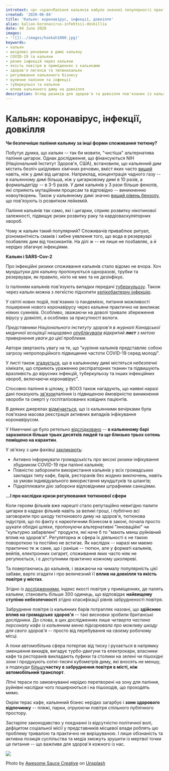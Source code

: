 ```yaml
---
introtext: <p> <span>Паління кальянів набуло значної популярності практично у всіх країнах світу. Тому актуальними є питання їх безпечності, впливу на здоров'я, довкілля, та якості повітря на наших вулицях. Сьогодні міжнародна спільнота також розглядає кальяни як потенційну інфекційну загрозу, адже вони є відмінними резервуарами для збереження та передачі SARS-Cov-2. </span></p>
created: '2020-06-04'
title: 'Кальян: коронавірус, інфекції, довкілля'
alias: kalian-koronavirus-infektsii-dovkillia
date: 04 June 2020
images:
- '![](../images/hookah1000.jpg)'
keywords:
- кальян
- шкідливі речовини в димі кальяну
- COVID-19 та кальяни
- ризик інфекцій через кальяни
- якість повітря в приміщеннях з кальянами
- здоров'я легенів та тютюнокальян
- регулювання кальянного бізнесу
- вуличне паління та інфекції
- туберкульоз та кальяни
- вплив кальянного диму на довкілля
description: Огляд ризиків для здоров'я та довкілля пов'язаних із кальянним димом, зокрема через SARS-CoV-2, інфекційні ризики та високу забрудненість повітря.
---
```


# Кальян: коронавірус, інфекції, довкілля

**Чи безпечніше паління кальяну за інші форми споживання тютюну?**

Побутує думка, що кальян -- так би мовити, "чистіша" альтернатива паління цигарок. Однак дослідження, що фінансуються NIH (Національний Інститут Здоров'я, США), встановили, що кальянний дим містить безліч шкідливих хімічних речовин, вміст яких часто [вищий](https://www.fic.nih.gov/News/GlobalHealthMatters/march-april-2014/Pages/nih-hookah-waterpipe-tobacco-smoking.aspx) навіть, ніж у димі від цигарок. Наприклад, концентрація чадного газу -- в кальянному димі більша, ніж у цигарковому димі в 10 разів, а формальдегіду -- в 3-5 разів. У димі кальянів у 3 рази більше фенолів, які сприяють мутаційним процесам та відповідно -- виникненню новоутворень. Також у кальянному димі значно [вищий рівень бензолу](https://cebp.aacrjournals.org/content/22/5/765.long), що пов'язують із розвитком лейкемій.

Паління кальянів так само, які і цигарки, сприяє розвитку нікотинової залежності, підвищує ризик розвитку раку та кардіоваскуляторних хвороб.

Чому ж кальян такий популярний? Споживачів приваблює ритуал, різноманітність смаків і хибне уявлення того, що вода в резервуарі позбавляє дим від токсикантів. На ділі ж -- не лише не позбавляє, а й нерідко збагачує інфекціями.

**Кальян і SARS-Cov-2**

Про інфекційні ризики споживання кальянів стало відомо не вчора. Хоч мундштуки для кальяну пропонуються одноразові, трубки та резервуари, як правило, ніхто не миє та не дезінфікує.

Із палінням кальянів пов'язують випадки передачі [туберкульозу](https://www.researchgate.net/publication/10569228_A_cluster_of_tuberculosis_associated_with_use_of_marijuana_water_pipe). Також через кальян можна з легкістю підхопити [хелікобактерну інфекцію](https://apps.who.int/iris/handle/10665/117395?locale-attribute=ru&).

У світлі нових подій, пов'язаних із пандемією, питання можливості поширення нового коронавірусу через кальяни практично не викликає ніяких сумнівів. Особливо, зважаючи на доволі тривале збереження вірусу у довкіллі, а особливо за присутності вологи.

*Представники Національного інституту здоров'я в журналі Канадської медичної асоціації нещодавно [опублікували](https://www.cmaj.ca/content/hookah-smoking-and-covid-19-call-action) відкритий* ***лист*** *з метою привернення уваги до цієї проблеми.*

Автори звертають увагу на те, що "куріння кальянів представляє собою загрозу непропорційного підвищення частоти COVID-19 серед молоді".

У листі також [згадується](https://www.cmaj.ca/content/hookah-smoking-and-covid-19-call-action), що в кальянному димі містяться небезпечні хімікати, що сприяють ураженню респіраторних тканин та підвишують вразливість до вірусних інфекцій, туберкульозу та інших інфекційних хвороб, включаючи коронавірус".

Стосовно паління в цілому, у ВООЗ також нагадують, що наявні наразі дані показують [зв'язок](https://www.who.int/news-room/commentaries/detail/smoking-and-covid-19)паління із підвищеною ймовірністю виникнення хвороби та смерті у госпіталізованих ковідних пацієнтів.

В деяких джерелах [відмічається](https://www.tribuneindia.com/news/patiala/two-booked-for-spreading-coronavirus-flouting-lockdown-norms-in-rajpura-75107), що із кальянними вечірками була пов'язана масова реєстрація активних випадків інфікування коронавірусом.

У Німеччині це було ретельно [відслідковано](https://www.dw.com/en/coronavirus-outbreak-traced-to-german-hookah-bar/a-53651444) -- **в кальянному барі заразилося більше трьох десятків людей та ще близько трьох сотень поміщено на карантин**.

У зв'язку з цим фахівці [закликають](https://untobaccocontrol.org/kh/waterpipes/covid-19/):

* Активно інформувати громадськість про високі ризики інфікування збудником COVID-19 при палінні кальянів;
* Повністю заборонити використання кальянів у всіх громадських закладах типу кафе, барів, ресторанів без жодних виключень, навіть за умови індивідуального використання мундштуків та шлангів;
* Підкріплювати дію заборони відповідними штрафними санкціями.

**...І про наслідки кризи регулювання тютюнової сфери**

Коли героям фільмів вже нарешті стало репутаційно невигідно палити цигарки в кадрах фільмів навіть за великі гроші, і публічно всі заговорили про шкоду тютюнового диму на здоров'я, тютюнова індустрія, що по факту є наркотичним бізнесом в законі, почала просто шукати обхідні шляхи, пропонуючи альтернативні "інноваційні" чи "культурно забарвлені" продукти, які наче б то "мають менш руйнівний вплив на здоров'я". Регуляторна ж сфера їх діяльності є не такою повороткою та постійно не встигає. Як наслідок -- наразі ми маємо практично те ж саме, що і раніше -- тютюн, але у форматі кальянів, вейпів, електронних сигарет, споживання яких часто ніяк не регулюється, і є доступними практично кожному школяреві.

Та повертаючись до кальянів, і зважаючи на чималу популярність цієї забави, варто згадати і про величезний її **вплив на довкілля та якість повітря у містах**.

Згідно із [дослідженнями](https://www.sciencedirect.com/science/article/pii/S0048969715312481?via%3Dihub), індекс якості повітря у приміщеннях, де палять кальяни, становить більше 300 одиниць, що відповідає **найвищому ступіню небезпечності** згідно класифікації рівнів забрудненості повітря.

Забруднене повітря із кальянних барів потрапляє назовні, що **здійснює вплив на громадське здоров'я** -- такі висновки зробили британські дослідники. До слова, в цих дослідженнях лише *четверта частина персоналу кафе із кальянним меню підозрювала про можливу шкоду для свого здоров'я* -- просто від перебування на своєму робочому місці.

А поки автомобільна сфера потерпає від тиску і рухається в напрямку зменшення викидів, вигадує турбо-двигуни та електрокари, власники кафе та ресторанів викладають пуфики та столики на зелені чи пішохідні зони і продукують сотні-тисячі кубометрів диму, які вносять не меншу, а подекуди [більшу](https://erj.ersjournals.com/content/48/3/918?ctkey=shareline)**частку в забруднення повітря в місті, ніж автомобільний транспорт**.

Літні тераси по замовчуванні нерідко перетворені на зону для паління, руйнівні наслідки чого поширюються і на пішоходів, що проходять мимо.

Окрім терас кафе, кальянний бізнес нерідко загарбує і **зони здорового відпочинку** -- пляжі, парки, отруюючи повітря спільного публічного простору.

Застаріле законодавство у поєднанні із відсутністю політичної волі, дефіцитом соціальної місії у представників місцевої влади роблять цю проблему тривалою та практично не вирішуваною. І лише обізнаність та активна позиція суспільства та медіа зможуть зрушити із мертвої точки це питання -- що важливе для здоров'я кожного із нас.

![](../images/hookah1000.jpg)

Photo by [Awesome Sauce Creative](https://unsplash.com/@awesomesauce_creative?utm_source=unsplash&utm_medium=referral&utm_content=creditCopyText) on [Unsplash](https://unsplash.com/s/photos/shisha?utm_source=unsplash&utm_medium=referral&utm_content=creditCopyText)


